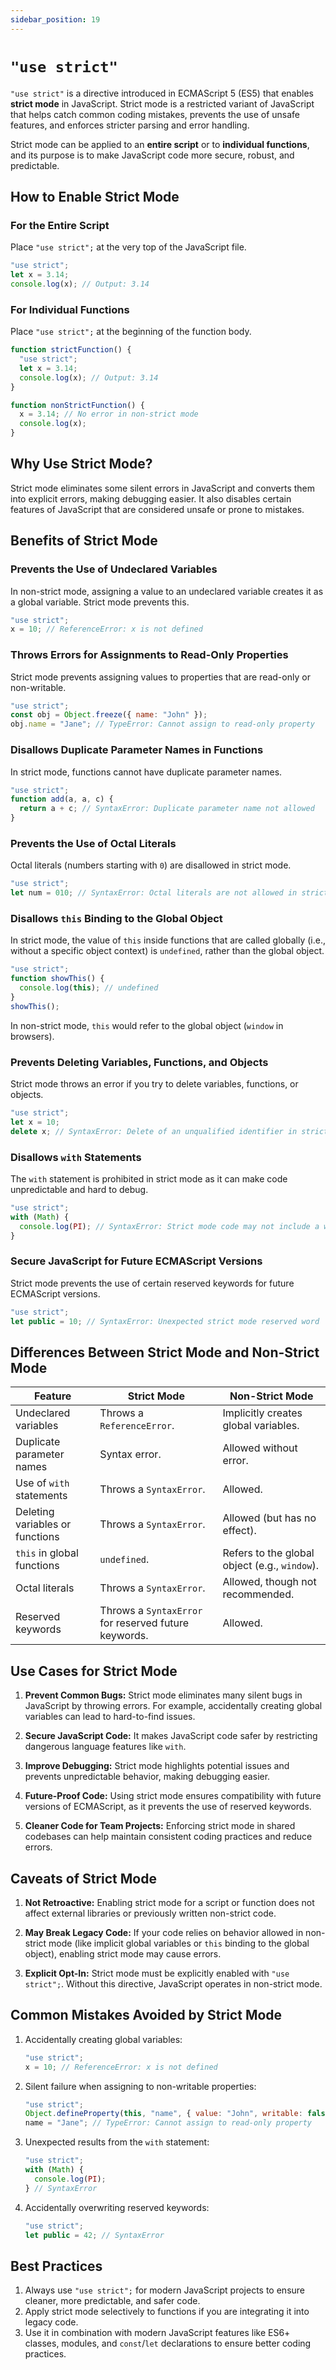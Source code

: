 ```yaml
---
sidebar_position: 19
---
```


# `"use strict"`

`"use strict"` is a directive introduced in ECMAScript 5 (ES5) that enables **strict mode** in JavaScript. Strict mode is a restricted variant of JavaScript that helps catch common coding mistakes, prevents the use of unsafe features, and enforces stricter parsing and error handling.

Strict mode can be applied to an **entire script** or to **individual functions**, and its purpose is to make JavaScript code more secure, robust, and predictable.

## How to Enable Strict Mode

### For the Entire Script

Place `"use strict";` at the very top of the JavaScript file.

```javascript
"use strict";
let x = 3.14;
console.log(x); // Output: 3.14
```

### For Individual Functions

Place `"use strict";` at the beginning of the function body.

```javascript
function strictFunction() {
  "use strict";
  let x = 3.14;
  console.log(x); // Output: 3.14
}

function nonStrictFunction() {
  x = 3.14; // No error in non-strict mode
  console.log(x);
}
```

## Why Use Strict Mode?

Strict mode eliminates some silent errors in JavaScript and converts them into explicit errors, making debugging easier. It also disables certain features of JavaScript that are considered unsafe or prone to mistakes.

## Benefits of Strict Mode

### Prevents the Use of Undeclared Variables

In non-strict mode, assigning a value to an undeclared variable creates it as a global variable. Strict mode prevents this.

```javascript
"use strict";
x = 10; // ReferenceError: x is not defined
```

### Throws Errors for Assignments to Read-Only Properties

Strict mode prevents assigning values to properties that are read-only or non-writable.

```javascript
"use strict";
const obj = Object.freeze({ name: "John" });
obj.name = "Jane"; // TypeError: Cannot assign to read-only property
```

### Disallows Duplicate Parameter Names in Functions

In strict mode, functions cannot have duplicate parameter names.

```javascript
"use strict";
function add(a, a, c) {
  return a + c; // SyntaxError: Duplicate parameter name not allowed
}
```

### Prevents the Use of Octal Literals

Octal literals (numbers starting with `0`) are disallowed in strict mode.

```javascript
"use strict";
let num = 010; // SyntaxError: Octal literals are not allowed in strict mode
```

### Disallows `this` Binding to the Global Object

In strict mode, the value of `this` inside functions that are called globally (i.e., without a specific object context) is `undefined`, rather than the global object.

```javascript
"use strict";
function showThis() {
  console.log(this); // undefined
}
showThis();
```

In non-strict mode, `this` would refer to the global object (`window` in browsers).

### Prevents Deleting Variables, Functions, and Objects

Strict mode throws an error if you try to delete variables, functions, or objects.

```javascript
"use strict";
let x = 10;
delete x; // SyntaxError: Delete of an unqualified identifier in strict mode
```

### Disallows `with` Statements

The `with` statement is prohibited in strict mode as it can make code unpredictable and hard to debug.

```javascript
"use strict";
with (Math) {
  console.log(PI); // SyntaxError: Strict mode code may not include a with statement
}
```

### Secure JavaScript for Future ECMAScript Versions

Strict mode prevents the use of certain reserved keywords for future ECMAScript versions.

```javascript
"use strict";
let public = 10; // SyntaxError: Unexpected strict mode reserved word
```

## Differences Between Strict Mode and Non-Strict Mode

| **Feature**                     | **Strict Mode**                                      | **Non-Strict Mode**                           |
| ------------------------------- | ---------------------------------------------------- | --------------------------------------------- |
| Undeclared variables            | Throws a `ReferenceError`.                           | Implicitly creates global variables.          |
| Duplicate parameter names       | Syntax error.                                        | Allowed without error.                        |
| Use of `with` statements        | Throws a `SyntaxError`.                              | Allowed.                                      |
| Deleting variables or functions | Throws a `SyntaxError`.                              | Allowed (but has no effect).                  |
| `this` in global functions      | `undefined`.                                         | Refers to the global object (e.g., `window`). |
| Octal literals                  | Throws a `SyntaxError`.                              | Allowed, though not recommended.              |
| Reserved keywords               | Throws a `SyntaxError` for reserved future keywords. | Allowed.                                      |

## Use Cases for Strict Mode

1. **Prevent Common Bugs:**
   Strict mode eliminates many silent bugs in JavaScript by throwing errors. For example, accidentally creating global variables can lead to hard-to-find issues.

2. **Secure JavaScript Code:**
   It makes JavaScript code safer by restricting dangerous language features like `with`.

3. **Improve Debugging:**
   Strict mode highlights potential issues and prevents unpredictable behavior, making debugging easier.

4. **Future-Proof Code:**
   Using strict mode ensures compatibility with future versions of ECMAScript, as it prevents the use of reserved keywords.

5. **Cleaner Code for Team Projects:**
   Enforcing strict mode in shared codebases can help maintain consistent coding practices and reduce errors.

## Caveats of Strict Mode

1. **Not Retroactive:**
   Enabling strict mode for a script or function does not affect external libraries or previously written non-strict code.

2. **May Break Legacy Code:**
   If your code relies on behavior allowed in non-strict mode (like implicit global variables or `this` binding to the global object), enabling strict mode may cause errors.

3. **Explicit Opt-In:**
   Strict mode must be explicitly enabled with `"use strict";`. Without this directive, JavaScript operates in non-strict mode.

## Common Mistakes Avoided by Strict Mode

1. Accidentally creating global variables:

   ```javascript
   "use strict";
   x = 10; // ReferenceError: x is not defined
   ```

2. Silent failure when assigning to non-writable properties:

   ```javascript
   "use strict";
   Object.defineProperty(this, "name", { value: "John", writable: false });
   name = "Jane"; // TypeError: Cannot assign to read-only property
   ```

3. Unexpected results from the `with` statement:

   ```javascript
   "use strict";
   with (Math) {
     console.log(PI);
   } // SyntaxError
   ```

4. Accidentally overwriting reserved keywords:
   ```javascript
   "use strict";
   let public = 42; // SyntaxError
   ```

## Best Practices

1. Always use `"use strict";` for modern JavaScript projects to ensure cleaner, more predictable, and safer code.
2. Apply strict mode selectively to functions if you are integrating it into legacy code.
3. Use it in combination with modern JavaScript features like ES6+ classes, modules, and `const`/`let` declarations to ensure better coding practices.
